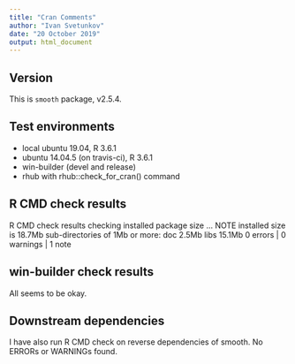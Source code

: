 ```yaml
---
title: "Cran Comments"
author: "Ivan Svetunkov"
date: "20 October 2019"
output: html_document
---
```

## Version
This is ``smooth`` package, v2.5.4.

## Test environments
* local ubuntu 19.04, R 3.6.1
* ubuntu 14.04.5 (on travis-ci), R 3.6.1
* win-builder (devel and release)
* rhub with rhub::check_for_cran() command

## R CMD check results
R CMD check results
checking installed package size ... NOTE
    installed size is 18.7Mb
    sub-directories of 1Mb or more:
      doc    2.5Mb
      libs  15.1Mb
0 errors | 0 warnings | 1 note

## win-builder check results
All seems to be okay.

## Downstream dependencies
I have also run R CMD check on reverse dependencies of smooth.
No ERRORs or WARNINGs found.
